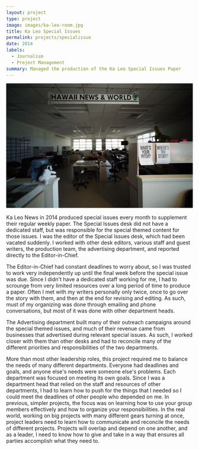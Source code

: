 ```yaml
---
layout: project
type: project
image: images/ka-leo-room.jpg
title: Ka Leo Special Issues
permalink: projects/specialissue
date: 2014
labels:
  - Journalism
  - Project Management
summary: Managed the production of the Ka Leo Special Issues Paper
---
```


<img class="ui medium centered rounded image" src="/images/ka-leo-room.jpg">

Ka Leo News in 2014 produced special issues every month to supplement their regular weekly paper. The Special Issues desk did not have a dedicated staff, but was responsible for the special themed content for those issues. I was the editor of the Special Issues desk, which had been vacated suddenly. I worked with other desk editors, various staff and guest writers, the production team, the advertising department, and reported directly to the Editor-in-Chief.

The Editor-in-Chief had constant deadlines to worry about, so I was trusted to work very independently up until the final week before the special issue was due. Since I didn't have a dedicated staff working for me, I had to scrounge from very limited resources over a long period of time to produce a paper. Often I met with my writers personally only twice, once to go over the story with them, and then at the end for revising and editing. As such, must of my organizing was done through emailing and phone conversations, but most of it was done with other department heads.

The Advertising department built many of their outreach campaigns around the special themed issues, and much of their revenue came from businesses that advertised during relevant special issues. As such, I worked closer with them than other desks and had to reconcile many of the different priorities and responsibilities of the two departments.

More than most other leadership roles, this project required me to balance the needs of many different departments. Everyone had deadlines and goals, and anyone else's needs were someone else's problems. Each department was focused on meeting its own goals. Since I was a department head that relied on the staff and resources of other departments, I had to learn how to push for the things that I needed so I could meet the deadlines of other people who depended on me. In previous, simpler projects, the focus was on learning how to use your group members effectively and how to organize your responsibilities. In the real world, working on big projects with many different gears turning at once, project leaders need to learn how to communicate and reconcile the needs of different projects. Projects will overlap and depend on one another, and as a leader, I need to know how to give and take in a way that ensures all parties accomplish what they need to.
